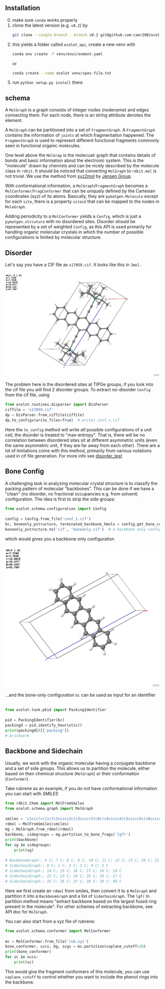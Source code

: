 
## Installation
0. make sure `conda` works properly
1. clone the latest version (e.g. `v0.2`) by 
    ```bash
    git clone --single-branch --branch v0.2 git@github.com:caer200/ocelot_api.git
    ```
2. this yields a folder called `ocelot_api`, create a new venv with
    ```bash
    conda env create -f venv/environment.yaml
    ``` 
   or
   ```bash
   conda create --name ocelot venv/spec-file.txt
   ```
3. run `python setup.py install` there

## schema

A `MolGraph` is a graph consists of integer nodes (nodename) and edges connecting them.
For each node, there is an string attribute denotes the element.

A `MolGraph` can be partitioned into a set of `FragmentGraph`. A `FragmentGraph` contains
the information of `joints` at which fragmentation happened. The `FragmentGraph` is
used to represent different functional fragments commonly seen in functional organic
molecules.

One level above the `MolGrap` is the molecualr graph that contains
 details of bonds and basic information about the electronic system.
This is the "molecule" drawn by chemists and 
can be nicely described by the molecule class in `rdkit`. It should be noticed that
converting `MolGraph` to `rdkit.mol` is not trivial. 
We use the method from [xyz2mol](https://github.com/jensengroup/xyz2mol) by 
[Jensen Group](https://github.com/jensengroup).

With conformational information, a `MolGraph`/`FragmentGraph`
 becomes a `MolConformer`/`FragConformer` that can
be uniquely defined by the Cartesian coordinates (xyz) of its atoms. Basically, 
they are `pymatgen.Molecule` except for each `site`, there is a property `siteid`
that can be mapped to the nodes in `MoleGraph`. 

Adding periodicity to a `MolConformer` yields a `Config`, which is just a 
`pymatgen.strcuture` with no disordered sites. Disorder should be represented by
a set of weighted `Config`, as this API is used primarily for 
handling organic molecular crystals in which the number of possible configurations is limited
by molecular structure.

## Disorder

Let's say you have a CIF file as `x17059.cif`. It looks like this in `Jmol`.

![tipgebw][tipgebw_jmol]

[tipgebw_jmol]: ./tipgebw.png

The problem here is the disordered sites at TIPGe groups, 
if you look into the cif file you will find 2 disorder groups. 
To extract no-disorder `Config` from the cif file, using
```python
from ocelot.routines.disparser import DisParser
ciffile = 'x17059.cif'
dp = DisParser.from_ciffile(ciffile)
dp.to_configs(write_files=True)  # writes conf_x.cif 
```

Here the `to_config` method will write *all* possible configurations of a unit cell,
the disorder is treated to "max-entropy". That is, there will be no correlation 
between disordered sites sit at different asymmetric units
 (even the same asymmetric unit, if they are far away from each other).
 There are a lot of limitations come with this method, primarily from various
  notations used in cif file generation. For more info see [disorder_test](../tests/disorder_test)

##  Bone Config

A challenging task in analyzing molecular crystal structure is to classify
the packing pattern of molecular "backbones". This can be done if we have a
"clean" (no disorder, no fractional occupancies e.g. from solvent) configuration.
The idea is first to strip the side groups:
```python
from ocelot.schema.configuration import Config

config = Config.from_file('conf_1.cif')
bc, boneonly_pstructure, terminated_backbone_hmols = config.get_bone_config()
boneonly_pstructure.to('cif', 'boneonly.cif')  # a backbone only configuration
```
which would gives you a backbone only configuration 

![tipgebw][tipgebw_bone]

[tipgebw_bone]: ./boneonly.png

...and the bone-only configuration `bc` can be used as input for an identifier
```python

from ocelot.task.pkid import PackingIdentifier

pid = PackingIdentifier(bc)
packingd = pid.identify_heuristic()
print(packingd[0]['packing'])
# brickwork
```

## Backbone and Sidechain

Usually, we work with the organic molecular having a conjugate backbone and a set 
of side groups. This allows us to partition the molecule, either based on their
chemical structure (`MolGraph`) or their conformation (`Conformer`). 

Take rubrene as an example, if you do not have conformational information you
can start with *SMILES* 
```python
from rdkit.Chem import MolFromSmiles
from ocelot.schema.graph import MolGraph

smiles = 'c1ccc(cc1)c7c2ccccc2c(c3ccccc3)c8c(c4ccccc4)c5ccccc5c(c6ccccc6)c78'
rdmol = MolFromSmiles(smiles)
mg = MolGraph.from_rdmol(rdmol)
backbone, sidegroups = mg.partition_to_bone_frags('lgfr')
print(backbone)
for sg in sidegroups:
    print(sg)

# BackboneGraph:; 6 C; 7 C; 8 C; 9 C; 10 C; 11 C; 12 C; 13 C; 20 C; 21 C; 28 C; 29 C; 30 C; 31 C; 32 C; 33 C; 34 C; 41 C
# SidechainGraph:; 0 C; 1 C; 2 C; 3 C; 4 C; 5 C
# SidechainGraph:; 14 C; 15 C; 16 C; 17 C; 18 C; 19 C
# SidechainGraph:; 22 C; 23 C; 24 C; 25 C; 26 C; 27 C
# SidechainGraph:; 35 C; 36 C; 37 C; 38 C; 39 C; 40 C
```
Here we first create an `rdmol` from smiles, then convert it to a `MolGraph` and
partition it into a `BackboneGraph` and a list of `SidechainGraph`. The `lgfr` in
partition method means "extract backbone based on the largest fused ring present
in the molecule". For other schemes of extracting backbone, see API doc for `MolGraph`.

You can also start from a xyz file of rubrene:
```python
from ocelot.schema.conformer import MolConformer

mc = MolConformer.from_file('rub.xyz')
bone_conformer, sccs, bg, scgs = mc.partition(coplane_cutoff=20)
print(bone_conformer)
for sc in sccs:
    print(sc)
```
This would give the fragment conformers of this molecule, you can use `coplane_cutoff`
to control whether you want to include the phenol rings into the backbone.


